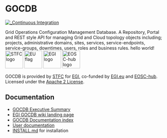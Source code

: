 # GOCDB

[![_Continuous Integration](https://github.com/GOCDB/gocdb/actions/workflows/continuous-integration.yml/badge.svg?branch=dev)](https://github.com/GOCDB/gocdb/actions/workflows/continuous-integration.yml?query=branch%3Adev)

Grid Operations Configuration Management Database. A Repository, Portal and REST style API for managing Grid and Cloud topology objects including; projects, administrative domains, sites, services, service-endpoints, service-groups, downtimes, users, roles and business rules.
hello world!
<span>
  <img alt="STFC logo" src="htdocs/images/UKRI_STF_Council-Logo_Horiz-RGB_crop.png" height=57/>
  <img alt="EU flag" src="htdocs/images/eu_flag_yellow_low_150.png" height=57 />
  <img alt="EGI logo" src="htdocs/images/egi_logo.jpg" height=57 />
  <img alt="EOSC-hub logo" src="htdocs/images/eosc-hub-v-web_150.png" height=57 />
</span>

GOCDB is provided by [STFC](https://stfc.ukri.org/) for [EGI](https://www.egi.eu/federation/), co-funded by [EGI.eu](https://www.egi.eu/) and [EOSC-hub](https://www.eosc-hub.eu/). Licensed under the [Apache 2 License](http://www.apache.org/licenses/LICENSE-2.0).

## Documentation

* [GOCDB Executive Summary](https://wiki.egi.eu/w/images/d/d3/GOCDB5_Grid_Topology_Information_System.pdf)
* [EGI GOCDB wiki landing page](https://wiki.egi.eu/wiki/GOCDB)
* [GOCDB Documentation index](https://wiki.egi.eu/wiki/GOCDB_Documentation_Index)
* [User documentation](https://wiki.egi.eu/wiki/GOCDB/Input_System_User_Documentation)
* [INSTALL.md](INSTALL.md) for installation
